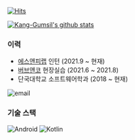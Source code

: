 <!-- ![header](https://capsule-render.vercel.app/api?type=rect&color=timeGradient&height=156&section=header&text=Kang%20Gumsil&fontSize=84&animation=blink&fontAlignY=28&fontAlign=81) -->

[![Hits](https://hits.seeyoufarm.com/api/count/incr/badge.svg?url=https%3A%2F%2Fgithub.com%2FKang-Gumsil&count_bg=%2379C83D&title_bg=%23555555&icon=&icon_color=%23E7E7E7&title=hits&edge_flat=false)](https://hits.seeyoufarm.com)

[![Kang-Gumsil's github stats](https://github-readme-stats.vercel.app/api?username=Kang-Gumsil)](https://github.com/junilhwang)
  
### 이력
* [에스앤피랩](https://www.snplab.io/) 인턴 (2021.9 ~ 현재)
* [버브앤코](https://www.notion.so/BUV-CO-eef9d493d522421090fe8a575a8f1f97) 현장실습 (2021.6 ~ 2021.8)
* 단국대학교 소프트웨어학과 (2018 ~ 현재)

![email](https://img.shields.io/badge/kanggumsil@naver.com-7BC245?logo=messenger&logoColor=FFFFFF)

### 기술 스택
![Android](https://img.shields.io/badge/Android-7BC245) ![Kotlin](https://img.shields.io/badge/Kotlin-4287F5)
